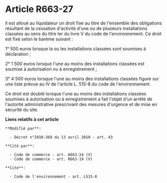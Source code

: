 # Article R663-27

Il est alloué au liquidateur un droit fixe au titre de l'ensemble des obligations résultant de la cessation d'activité d'une
ou de plusieurs installations classées au sens du titre Ier du livre V du code de l'environnement. Ce droit est fixé selon le
barème suivant : 

1° 500 euros lorsque la ou les installations classées sont soumises à déclaration ; 

2° 1 500 euros lorsque l'une au moins des installations classées est soumise à autorisation ou à enregistrement ; 

3° 4 500 euros lorsque l'une au moins des installations classées figure sur une liste prévue au IV de l'article L. 515-8 du
code de l'environnement. 

Ce droit est doublé lorsque l'une au moins des installations classées soumises à autorisation ou à enregistrement a fait
l'objet d'un arrêté de l'autorité administrative prescrivant des mesures d'urgence et de mise en sécurité du site.

**Liens relatifs à cet article**

	**Modifié par**:

	  - Décret n°2010-368 du 13 avril 2010 - art. 43

	**Cité par**:

	  - Code de commerce - art. A663-24 (V)
	  - Code de commerce - art. R663-19 (V)

	**Cite**:

	  - Code de l'environnement - art. L515-8
